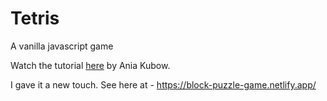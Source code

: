 # Tetris
A vanilla javascript game

Watch the tutorial [here](https://www.youtube.com/watch?v=GWPGz9hrVMk) by Ania Kubow. 

I gave it a new touch. See here at - https://block-puzzle-game.netlify.app/
